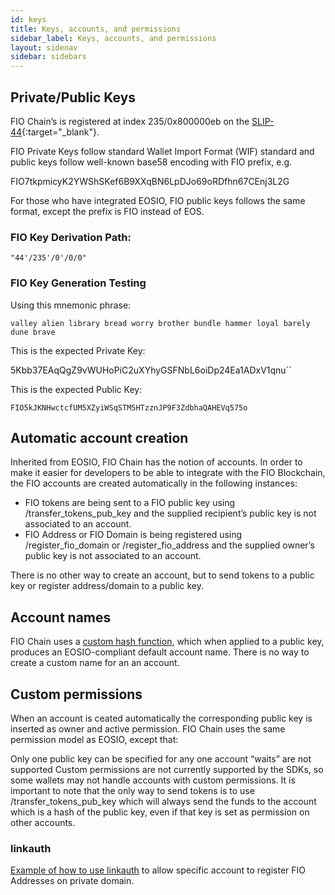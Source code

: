 ```yaml
---
id: keys
title: Keys, accounts, and permissions
sidebar_label: Keys, accounts, and permissions
layout: sidenav
sidebar: sidebars
---
```


## Private/Public Keys

FIO Chain’s is registered at index 235/0x800000eb on the [SLIP-44](https://github.com/satoshilabs/slips/blob/master/slip-0044.md){:target="_blank"}.

FIO Private Keys follow standard Wallet Import Format (WIF) standard and public keys follow well-known base58 encoding with FIO prefix, e.g.

FIO7tkpmicyK2YWShSKef6B9XXqBN6LpDJo69oRDfhn67CEnj3L2G

For those who have integrated EOSIO, FIO public keys follows the same format, except the prefix is FIO instead of EOS.

### FIO Key Derivation Path:

`"44'/235'/0'/0/0"`

### FIO Key Generation Testing

Using this mnemonic phrase:

`valley alien library bread worry brother bundle hammer loyal barely dune brave`

This is the expected Private Key:

5Kbb37EAqQgZ9vWUHoPiC2uXYhyGSFNbL6oiDp24Ea1ADxV1qnu``

This is the expected Public Key:

`FIO5kJKNHwctcfUM5XZyiWSqSTM5HTzznJP9F3ZdbhaQAHEVq575o`

## Automatic account creation

Inherited from EOSIO, FIO Chain has the notion of accounts. In order to make it easier for developers to be able to integrate with the FIO Blockchain, the FIO accounts are created automatically in the following instances:

* FIO tokens are being sent to a FIO public key using /transfer_tokens_pub_key and the supplied recipient’s public key is not associated to an account.
* FIO Address or FIO Domain is being registered using /register_fio_domain or /register_fio_address and the supplied owner’s public key is not associated to an account.

There is no other way to create an account, but to send tokens to a public key or register address/domain to a public key.

## Account names

FIO Chain uses a [custom hash function](), which when applied to a public key, produces an EOSIO-compliant default account name. There is no way to create a custom name for an an account.

## Custom permissions

When an account is ceated automatically the corresponding public key is inserted as owner and active permission. FIO Chain uses the same permission model as EOSIO, except that:

Only one public key can be specified for any one account
“waits” are not supported
Custom permissions are not currently supported by the SDKs, so some wallets may not handle accounts with custom permissions.
It is important to note that the only way to send tokens is to use /transfer_tokens_pub_key which will always send the funds to the account which is a hash of the public key, even if that key is set as permission on other accounts.

### linkauth

[Example of how to use linkauth](/pages/recipes/linkauth/) to allow specific account to register FIO Addresses on private domain.
